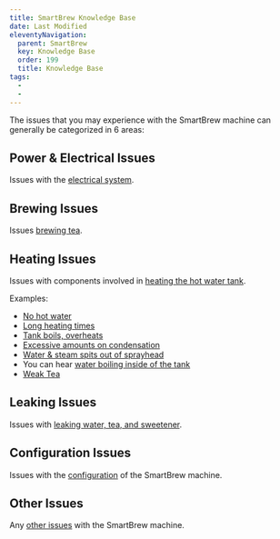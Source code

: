 ```yaml
---
title: SmartBrew Knowledge Base
date: Last Modified 
eleventyNavigation:
  parent: SmartBrew
  key: Knowledge Base 
  order: 199
  title: Knowledge Base 
tags:
  -  
  - 
---
```

The issues that you may experience with the SmartBrew machine can generally be categorized in 6 areas:

## Power & Electrical Issues

Issues with the [electrical system](/smartbrew/kb/electrical/).

## Brewing Issues

Issues [brewing tea](/smartbrew/kb/brewing/).  

## Heating Issues

Issues with components involved in [heating the hot water tank](/smartbrew/kb/heating/).

Examples:

- [No hot water](/smartbrew/kb/no-heat/)
- [Long heating times](/smartbrew/kb/long-heating/)
- [Tank boils, overheats](/smartbrew/kb/overheating/)
- [Excessive amounts on condensation](/smartbrew/kb/overheating/)
- [Water & steam spits out of sprayhead](/smartbrew/kb/overheating/)
- You can hear [water boiling inside of the tank](/smartbrew/kb/overheating/)
- [Weak Tea](/smartbrew/kb/weak-tea/)


## Leaking Issues

Issues with [leaking water, tea, and sweetener](/smartbrew/kb/leaking/).

## Configuration Issues

Issues with the [configuration](/smartbrew/kb/config/) of the SmartBrew machine.

## Other Issues

Any [other issues](/smartbrew/kb/other/) with the SmartBrew machine.